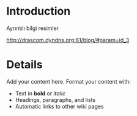 # Introduction #

Ayrıntılı bilgi resimler

http://drascom.dyndns.org:81/blog/#param=id_3


# Details #

Add your content here.  Format your content with:
  * Text in **bold** or _italic_
  * Headings, paragraphs, and lists
  * Automatic links to other wiki pages